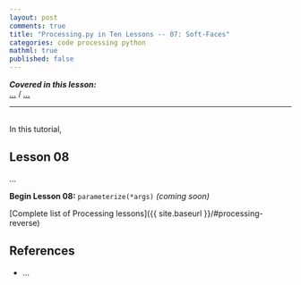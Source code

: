 ```yaml
---
layout: post
comments: true
title: "Processing.py in Ten Lessons -- 07: Soft-Faces"
categories: code processing python
mathml: true
published: false
---
```


***Covered in this lesson:***  
<a href="#..."><em>...</em></a> /
<a href="#..."><em>...</em></a>

---
&nbsp;  
In this tutorial,

## Lesson 08

...

**Begin Lesson 08:** `parameterize(*args)` *(coming soon)*

[Complete list of Processing lessons]({{ site.baseurl }}/#processing-reverse)

## References

* ...
